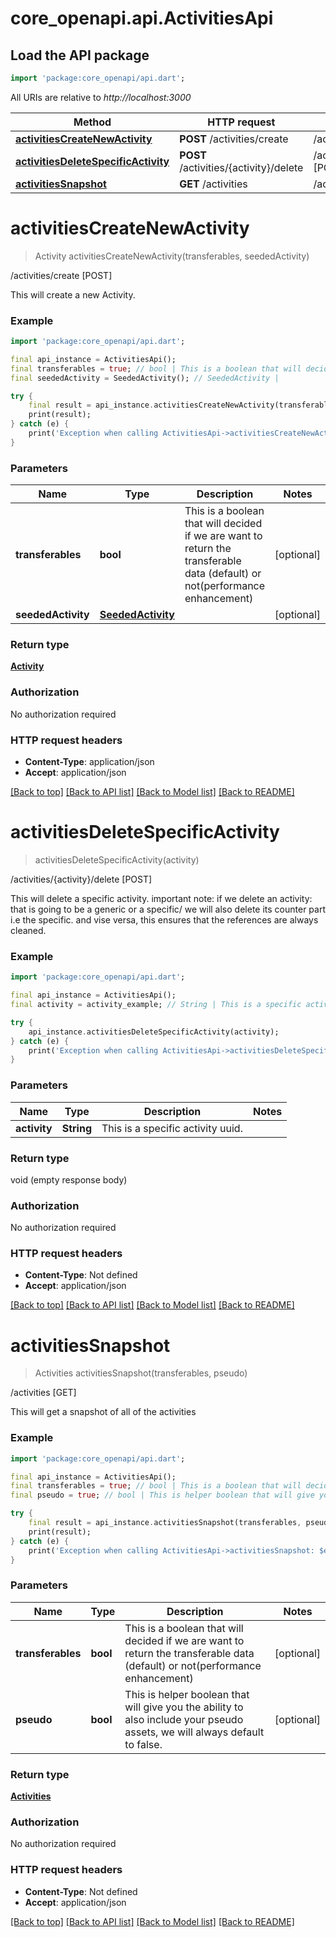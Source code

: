 # core_openapi.api.ActivitiesApi

## Load the API package
```dart
import 'package:core_openapi/api.dart';
```

All URIs are relative to *http://localhost:3000*

Method | HTTP request | Description
------------- | ------------- | -------------
[**activitiesCreateNewActivity**](ActivitiesApi.md#activitiescreatenewactivity) | **POST** /activities/create | /activities/create [POST]
[**activitiesDeleteSpecificActivity**](ActivitiesApi.md#activitiesdeletespecificactivity) | **POST** /activities/{activity}/delete | /activities/{activity}/delete [POST]
[**activitiesSnapshot**](ActivitiesApi.md#activitiessnapshot) | **GET** /activities | /activities [GET]


# **activitiesCreateNewActivity**
> Activity activitiesCreateNewActivity(transferables, seededActivity)

/activities/create [POST]

This will create a new Activity.

### Example
```dart
import 'package:core_openapi/api.dart';

final api_instance = ActivitiesApi();
final transferables = true; // bool | This is a boolean that will decided if we are want to return the transferable data (default) or not(performance enhancement)
final seededActivity = SeededActivity(); // SeededActivity | 

try {
    final result = api_instance.activitiesCreateNewActivity(transferables, seededActivity);
    print(result);
} catch (e) {
    print('Exception when calling ActivitiesApi->activitiesCreateNewActivity: $e\n');
}
```

### Parameters

Name | Type | Description  | Notes
------------- | ------------- | ------------- | -------------
 **transferables** | **bool**| This is a boolean that will decided if we are want to return the transferable data (default) or not(performance enhancement) | [optional] 
 **seededActivity** | [**SeededActivity**](SeededActivity.md)|  | [optional] 

### Return type

[**Activity**](Activity.md)

### Authorization

No authorization required

### HTTP request headers

 - **Content-Type**: application/json
 - **Accept**: application/json

[[Back to top]](#) [[Back to API list]](../README.md#documentation-for-api-endpoints) [[Back to Model list]](../README.md#documentation-for-models) [[Back to README]](../README.md)

# **activitiesDeleteSpecificActivity**
> activitiesDeleteSpecificActivity(activity)

/activities/{activity}/delete [POST]

This will delete a specific activity.  important note: if we delete an activity: that is going to be a generic or a specific/ we will also delete its counter part i.e the specific. and vise versa, this ensures that the references are always cleaned.

### Example
```dart
import 'package:core_openapi/api.dart';

final api_instance = ActivitiesApi();
final activity = activity_example; // String | This is a specific activity uuid.

try {
    api_instance.activitiesDeleteSpecificActivity(activity);
} catch (e) {
    print('Exception when calling ActivitiesApi->activitiesDeleteSpecificActivity: $e\n');
}
```

### Parameters

Name | Type | Description  | Notes
------------- | ------------- | ------------- | -------------
 **activity** | **String**| This is a specific activity uuid. | 

### Return type

void (empty response body)

### Authorization

No authorization required

### HTTP request headers

 - **Content-Type**: Not defined
 - **Accept**: application/json

[[Back to top]](#) [[Back to API list]](../README.md#documentation-for-api-endpoints) [[Back to Model list]](../README.md#documentation-for-models) [[Back to README]](../README.md)

# **activitiesSnapshot**
> Activities activitiesSnapshot(transferables, pseudo)

/activities [GET]

This will get a snapshot of all of the activities

### Example
```dart
import 'package:core_openapi/api.dart';

final api_instance = ActivitiesApi();
final transferables = true; // bool | This is a boolean that will decided if we are want to return the transferable data (default) or not(performance enhancement)
final pseudo = true; // bool | This is helper boolean that will give you the ability to also include your pseudo assets, we will always default to false.

try {
    final result = api_instance.activitiesSnapshot(transferables, pseudo);
    print(result);
} catch (e) {
    print('Exception when calling ActivitiesApi->activitiesSnapshot: $e\n');
}
```

### Parameters

Name | Type | Description  | Notes
------------- | ------------- | ------------- | -------------
 **transferables** | **bool**| This is a boolean that will decided if we are want to return the transferable data (default) or not(performance enhancement) | [optional] 
 **pseudo** | **bool**| This is helper boolean that will give you the ability to also include your pseudo assets, we will always default to false. | [optional] 

### Return type

[**Activities**](Activities.md)

### Authorization

No authorization required

### HTTP request headers

 - **Content-Type**: Not defined
 - **Accept**: application/json

[[Back to top]](#) [[Back to API list]](../README.md#documentation-for-api-endpoints) [[Back to Model list]](../README.md#documentation-for-models) [[Back to README]](../README.md)

